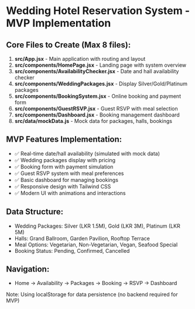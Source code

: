 # Wedding Hotel Reservation System - MVP Implementation

## Core Files to Create (Max 8 files):

1. **src/App.jsx** - Main application with routing and layout
2. **src/components/HomePage.jsx** - Landing page with system overview
3. **src/components/AvailabilityChecker.jsx** - Date and hall availability checker
4. **src/components/WeddingPackages.jsx** - Display Silver/Gold/Platinum packages
5. **src/components/BookingSystem.jsx** - Online booking and payment form
6. **src/components/GuestRSVP.jsx** - Guest RSVP with meal selection
7. **src/components/Dashboard.jsx** - Booking management dashboard
8. **src/data/mockData.js** - Mock data for packages, halls, bookings

## MVP Features Implementation:
- ✅ Real-time date/hall availability (simulated with mock data)
- ✅ Wedding packages display with pricing
- ✅ Booking form with payment simulation
- ✅ Guest RSVP system with meal preferences
- ✅ Basic dashboard for managing bookings
- ✅ Responsive design with Tailwind CSS
- ✅ Modern UI with animations and interactions

## Data Structure:
- Wedding Packages: Silver (LKR 1.5M), Gold (LKR 3M), Platinum (LKR 5M)
- Halls: Grand Ballroom, Garden Pavilion, Rooftop Terrace
- Meal Options: Vegetarian, Non-Vegetarian, Vegan, Seafood Special
- Booking Status: Pending, Confirmed, Cancelled

## Navigation:
- Home → Availability → Packages → Booking → RSVP → Dashboard

Note: Using localStorage for data persistence (no backend required for MVP)